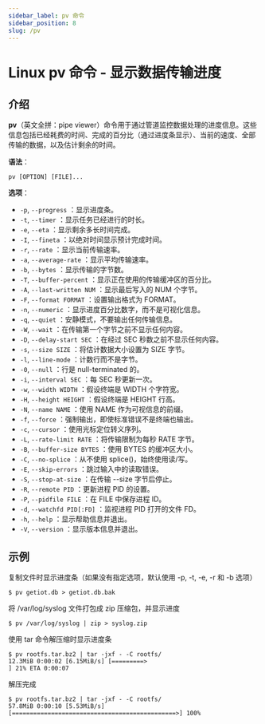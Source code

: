 ```yaml
---
sidebar_label: pv 命令
sidebar_position: 8
slug: /pv
---
```


# Linux pv 命令 - 显示数据传输进度



## 介绍

**pv**（英文全拼：pipe viewer）命令用于通过管道监控数据处理的进度信息。这些信息包括已经耗费的时间、完成的百分比（通过进度条显示）、当前的速度、全部传输的数据，以及估计剩余的时间。

**语法**：

```shell
pv [OPTION] [FILE]...
```

**选项**：

- `-p`, `--progress` ：显示进度条。
- `-t`, `--timer` ：显示任务已经进行的时长。
- `-e`, `--eta` ：显示剩余多长时间完成。
- `-I`, `--fineta` ：以绝对时间显示预计完成时间。
- `-r`, `--rate` ：显示当前传输速率。
- `-a`, `--average-rate` ：显示平均传输速率。
- `-b`, `--bytes` ：显示传输的字节数。
- `-T`, `--buffer-percent` ：显示正在使用的传输缓冲区的百分比。
- `-A`, `--last-written NUM` ：显示最后写入的 NUM 个字节。
- `-F`, `--format FORMAT` ：设置输出格式为 FORMAT。
- `-n`, `--numeric` ：显示进度百分比数字，而不是可视化信息。
- `-q`, `--quiet` ：安静模式，不要输出任何传输信息。
- `-W`, `--wait` ：在传输第一个字节之前不显示任何内容。
- `-D`, `--delay-start SEC` ：在经过 SEC 秒数之前不显示任何内容。
- `-s`, `--size SIZE` ：将估计数据大小设置为 SIZE 字节。
- `-l`, `--line-mode` ：计数行而不是字节。
- `-0`, `--null` ：行是 null-terminated 的。
- `-i`, `--interval SEC` ：每 SEC 秒更新一次。
- `-w`, `--width WIDTH` ：假设终端是 WIDTH 个字符宽。
- `-H`, `--height HEIGHT` ：假设终端是 HEIGHT 行高。
- `-N`, `--name NAME` ：使用 NAME 作为可视信息的前缀。
- `-f`, `--force` ：强制输出，即使标准错误不是终端也输出。
- `-c`, `--cursor` ：使用光标定位转义序列。
- `-L`, `--rate-limit RATE` ：将传输限制为每秒 RATE 字节。
- `-B`, `--buffer-size BYTES` ：使用 BYTES 的缓冲区大小。
- `-C`, `--no-splice` ：从不使用 splice()，始终使用读/写。
- `-E`, `--skip-errors` ：跳过输入中的读取错误。
- `-S`, `--stop-at-size` ：在传输 --size 字节后停止。
- `-R`, `--remote PID` ：更新进程 PID 的设置。
- `-P`, `--pidfile FILE` ：在 FILE 中保存进程 ID。
- `-d`, `--watchfd PID[:FD]` ：监视进程 PID 打开的文件 FD。
- `-h`, `--help` ：显示帮助信息并退出。
- `-V`, `--version` ：显示版本信息并退出。



## 示例

复制文件时显示进度条（如果没有指定选项，默认使用 -p, -t, -e, -r 和 -b 选项）

```shell
$ pv getiot.db > getiot.db.bak
```

将 /var/log/syslog 文件打包成 zip 压缩包，并显示进度

```shell
$ pv /var/log/syslog | zip > syslog.zip
```

使用 tar 命令解压缩时显示进度条

```shell
$ pv rootfs.tar.bz2 | tar -jxf - -C rootfs/
12.3MiB 0:00:02 [6.15MiB/s] [=========>                                     ] 21% ETA 0:00:07
```

解压完成

```shell
$ pv rootfs.tar.bz2 | tar -jxf - -C rootfs/
57.8MiB 0:00:10 [5.53MiB/s] [==============================================>] 100%
```





